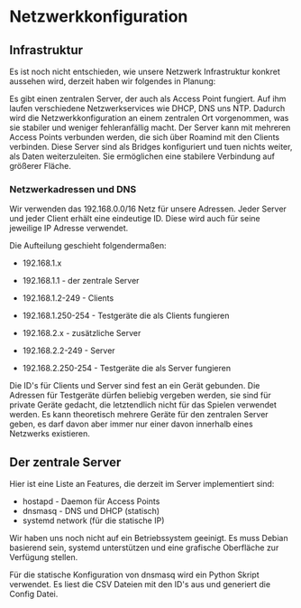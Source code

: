 # Netzwerkkonfiguration

## Infrastruktur

Es ist noch nicht entschieden, wie unsere Netzwerk Infrastruktur konkret aussehen wird, derzeit haben wir folgendes in Planung:

Es gibt einen zentralen Server, der auch als Access Point fungiert. Auf ihm laufen verschiedene Netzwerkservices wie DHCP, DNS uns NTP. Dadurch wird die Netzwerkkonfiguration an einem zentralen Ort vorgenommen, was sie stabiler und weniger fehleranfällig macht.
Der Server kann mit mehreren Access Points verbunden werden, die sich über Roamind mit den Clients verbinden. Diese Server sind als Bridges konfiguriert und tuen nichts weiter, als Daten weiterzuleiten. Sie ermöglichen eine stabilere Verbindung auf größerer Fläche.

### Netzwerkadressen und DNS

Wir verwenden das 192.168.0.0/16 Netz für unsere Adressen. Jeder Server und jeder Client erhält eine eindeutige ID. Diese wird auch für seine jeweilige IP Adresse verwendet.

Die Aufteilung geschieht folgendermaßen:

 * 192.168.1.x
 * 192.168.1.1 - der zentrale Server
 * 192.168.1.2-249 - Clients
 * 192.168.1.250-254 - Testgeräte die als Clients fungieren

 * 192.168.2.x - zusätzliche Server
 * 192.168.2.2-249 - Server
 * 192.168.2.250-254 - Testgeräte die als Server fungieren

Die ID's für Clients und Server sind fest an ein Gerät gebunden. Die Adressen für Testgeräte dürfen beliebig vergeben werden, sie sind für private Geräte gedacht, die letztendlich nicht für das Spielen verwendet werden.
Es kann theoretisch mehrere Geräte für den zentralen Server geben, es darf davon aber immer nur einer davon innerhalb eines Netzwerks existieren.

## Der zentrale Server

Hier ist eine Liste an Features, die derzeit im Server implementiert sind:
 * hostapd - Daemon für Access Points
 * dnsmasq - DNS und DHCP (statisch)
 * systemd network (für die statische IP)

Wir haben uns noch nicht auf ein Betriebssystem geeinigt. Es muss Debian basierend sein, systemd unterstützen und eine grafische Oberfläche zur Verfügung stellen.

Für die statische Konfiguration von dnsmasq wird ein Python Skript verwendet. Es liest die CSV Dateien mit den ID's aus und generiert die Config Datei.